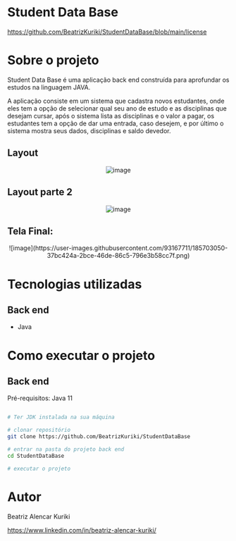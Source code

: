 # Student Data Base 
https://github.com/BeatrizKuriki/StudentDataBase/blob/main/license

# Sobre o projeto



Student Data Base  é uma aplicação back end construída para aprofundar os estudos na linguagem JAVA.

A aplicação consiste em um sistema que cadastra novos estudantes, onde eles tem a opção de selecionar qual seu ano de estudo e as disciplinas que desejam cursar, após o sistema lista as disciplinas e o valor a pagar, os estudantes tem a opção de dar uma entrada, caso desejem, e por último o sistema mostra seus dados, disciplinas e saldo devedor.

## Layout 
<div align = "center">

![image](https://user-images.githubusercontent.com/93167711/185701311-3482eaae-2d3e-4b27-9088-d12e95091c9e.png)


 </div>

## Layout parte 2 
<div align = "center">

![image](https://user-images.githubusercontent.com/93167711/185701682-e94a782f-b2bd-4690-8d17-e51f02e8f7b5.png)
 
  </div>
  
  ## Tela Final:
  <div align = "center">
 ![image](https://user-images.githubusercontent.com/93167711/185703050-37bc424a-2bce-46de-86c5-796e3b58cc7f.png)


 </div>



# Tecnologias utilizadas
## Back end
- Java

# Como executar o projeto

## Back end
Pré-requisitos: Java 11

```bash

# Ter JDK instalada na sua máquina

# clonar repositório
git clone https://github.com/BeatrizKuriki/StudentDataBase

# entrar na pasta do projeto back end
cd StudentDataBase

# executar o projeto

```


# Autor

Beatriz Alencar Kuriki

https://www.linkedin.com/in/beatriz-alencar-kuriki/

